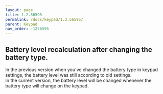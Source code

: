 ```yaml
---
layout: page
title: 1.2.56595
permalink: /docs/keypad/1.2.56595/
parent: Keypad
nav_order: -1256595
---
```


## Battery level recalculation after changing the battery type.

In the previous version when you've changed the battery type in keypad settings, the battery level was still according to old settings.\
In the current version, the battery level will be changed whenever the battery type will change on the keypad.